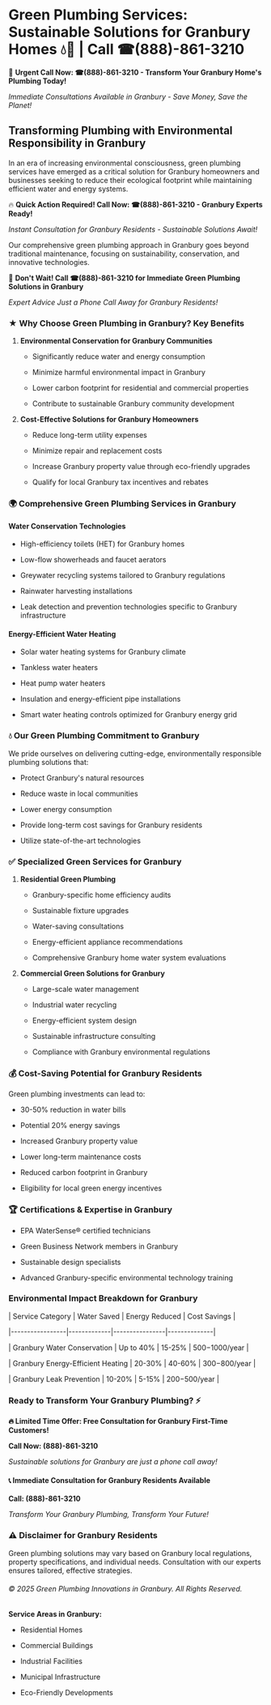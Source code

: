 # Green Plumbing Services: Sustainable Solutions for Granbury Homes 💧🌿 | Call ☎(888)-861-3210

🚨 **Urgent Call Now: ☎(888)-861-3210 - Transform Your Granbury Home's Plumbing Today!**
*Immediate Consultations Available in Granbury - Save Money, Save the Planet!*

## Transforming Plumbing with Environmental Responsibility in Granbury

In an era of increasing environmental consciousness, green plumbing services have emerged as a critical solution for Granbury homeowners and businesses seeking to reduce their ecological footprint while maintaining efficient water and energy systems. 

🔥 **Quick Action Required! Call Now: ☎(888)-861-3210 - Granbury Experts Ready!**
*Instant Consultation for Granbury Residents - Sustainable Solutions Await!*

Our comprehensive green plumbing approach in Granbury goes beyond traditional maintenance, focusing on sustainability, conservation, and innovative technologies.

🚨 **Don't Wait! Call ☎(888)-861-3210 for Immediate Green Plumbing Solutions in Granbury**
*Expert Advice Just a Phone Call Away for Granbury Residents!*

### ★ Why Choose Green Plumbing in Granbury? Key Benefits

1. **Environmental Conservation for Granbury Communities** 
   - Significantly reduce water and energy consumption
   - Minimize harmful environmental impact in Granbury
   - Lower carbon footprint for residential and commercial properties
   - Contribute to sustainable Granbury community development

2. **Cost-Effective Solutions for Granbury Homeowners** 
   - Reduce long-term utility expenses
   - Minimize repair and replacement costs
   - Increase Granbury property value through eco-friendly upgrades
   - Qualify for local Granbury tax incentives and rebates

### 🌍 Comprehensive Green Plumbing Services in Granbury

#### Water Conservation Technologies
- High-efficiency toilets (HET) for Granbury homes
- Low-flow showerheads and faucet aerators
- Greywater recycling systems tailored to Granbury regulations
- Rainwater harvesting installations
- Leak detection and prevention technologies specific to Granbury infrastructure

#### Energy-Efficient Water Heating
- Solar water heating systems for Granbury climate
- Tankless water heaters
- Heat pump water heaters
- Insulation and energy-efficient pipe installations
- Smart water heating controls optimized for Granbury energy grid

### 💧 Our Green Plumbing Commitment to Granbury

We pride ourselves on delivering cutting-edge, environmentally responsible plumbing solutions that:
- Protect Granbury's natural resources
- Reduce waste in local communities
- Lower energy consumption
- Provide long-term cost savings for Granbury residents
- Utilize state-of-the-art technologies

### ✅ Specialized Green Services for Granbury

1. **Residential Green Plumbing**
   - Granbury-specific home efficiency audits
   - Sustainable fixture upgrades
   - Water-saving consultations
   - Energy-efficient appliance recommendations
   - Comprehensive Granbury home water system evaluations

2. **Commercial Green Solutions for Granbury**
   - Large-scale water management
   - Industrial water recycling
   - Energy-efficient system design
   - Sustainable infrastructure consulting
   - Compliance with Granbury environmental regulations

### 💰 Cost-Saving Potential for Granbury Residents

Green plumbing investments can lead to:
- 30-50% reduction in water bills
- Potential 20% energy savings
- Increased Granbury property value
- Lower long-term maintenance costs
- Reduced carbon footprint in Granbury
- Eligibility for local green energy incentives

### 🏆 Certifications & Expertise in Granbury

- EPA WaterSense® certified technicians
- Green Business Network members in Granbury
- Sustainable design specialists
- Advanced Granbury-specific environmental technology training

### Environmental Impact Breakdown for Granbury

| Service Category | Water Saved | Energy Reduced | Cost Savings |
|-----------------|-------------|----------------|--------------|
| Granbury Water Conservation | Up to 40% | 15-25% | $500-$1000/year |
| Granbury Energy-Efficient Heating | 20-30% | 40-60% | $300-$800/year |
| Granbury Leak Prevention | 10-20% | 5-15% | $200-$500/year |

### Ready to Transform Your Granbury Plumbing? ⚡

**🔥 Limited Time Offer: Free Consultation for Granbury First-Time Customers!**

**Call Now: (888)-861-3210**
*Sustainable solutions for Granbury are just a phone call away!*

#### 📞 Immediate Consultation for Granbury Residents Available

**Call: (888)-861-3210**
*Transform Your Granbury Plumbing, Transform Your Future!*

### ⚠️ Disclaimer for Granbury Residents

Green plumbing solutions may vary based on Granbury local regulations, property specifications, and individual needs. Consultation with our experts ensures tailored, effective strategies.

###### © 2025 Green Plumbing Innovations in Granbury. All Rights Reserved.

**Service Areas in Granbury:** 
- Residential Homes
- Commercial Buildings
- Industrial Facilities
- Municipal Infrastructure
- Eco-Friendly Developments
